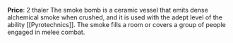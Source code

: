 **Price**: 2 thaler
The smoke bomb is a ceramic vessel that emits dense alchemical smoke when crushed, and it is used with the adept level of the ability [[Pyrotechnics]]. The smoke fills a room or covers a group of people engaged in melee combat.
